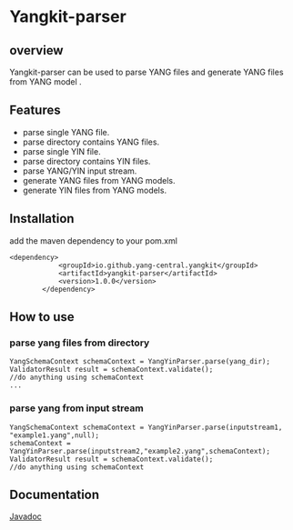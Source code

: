 # Yangkit-parser
## overview
Yangkit-parser can be used to parse YANG files and generate YANG files from YANG model .

## Features
* parse single YANG file.
* parse directory contains YANG files.
* parse single YIN file.
* parse directory contains YIN files.
* parse YANG/YIN input stream.
* generate YANG files from YANG models.
* generate YIN files from YANG models.


## Installation
add the maven dependency to your pom.xml
```
<dependency>
            <groupId>io.github.yang-central.yangkit</groupId>
            <artifactId>yangkit-parser</artifactId>
            <version>1.0.0</version>
        </dependency>
```
        
## How to use
### parse yang files from directory
```
YangSchemaContext schemaContext = YangYinParser.parse(yang_dir);
ValidatorResult result = schemaContext.validate();
//do anything using schemaContext
...
```
### parse yang from input stream
```
YangSchemaContext schemaContext = YangYinParser.parse(inputstream1, "example1.yang",null);
schemaContext = YangYinParser.parse(inputstream2,"example2.yang",schemaContext);
ValidatorResult result = schemaContext.validate();
//do anything using schemaContext
```
## Documentation
[Javadoc](apidocs/index.html)
